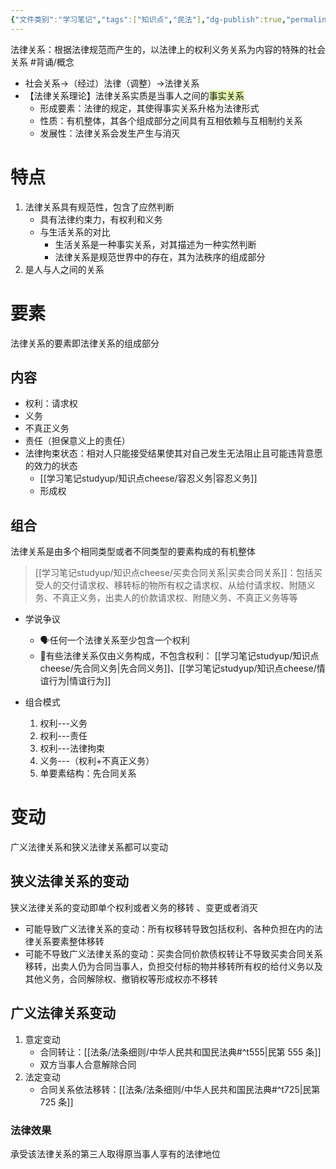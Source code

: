 ```yaml
---
{"文件类别":"学习笔记","tags":["知识点","民法"],"dg-publish":true,"permalink":"/学习笔记studyup/知识点cheese/法律关系/","dgPassFrontmatter":true,"created":"2024-07-06T10:28:13.804+08:00","updated":"2024-10-26T13:03:40.463+08:00"}
---
```


法律关系：根据法律规范而产生的，以法律上的权利义务关系为内容的特殊的社会关系 #背诵/概念 
- 社会关系→（经过）法律（调整）→法律关系
- 【法律关系理论】法律关系实质是当事人之间的<span style="background:rgba(205, 244, 105, 0.55)">事实关系</span>
	- 形成要素：法律的规定，其使得事实关系升格为法律形式
	- 性质：有机整体，其各个组成部分之间具有互相依赖与互相制约关系
	- 发展性：法律关系会发生产生与消灭
# 特点
1. 法律关系具有规范性，包含了应然判断
	- 具有法律约束力，有权利和义务
	- 与生活关系的对比
		- 生活关系是一种事实关系，对其描述为一种实然判断
		- 法律关系是规范世界中的存在，其为法秩序的组成部分
2. 是人与人之间的关系
# 要素
法律关系的要素即法律关系的组成部分
## 内容
- 权利：请求权
- 义务
- 不真正义务
- 责任（担保意义上的责任）
- 法律拘束状态：相对人只能接受结果使其对自己发生无法阻止且可能违背意愿的效力的状态
	- [[学习笔记studyup/知识点cheese/容忍义务\|容忍义务]]
	- 形成权
## 组合
法律关系是由多个相同类型或者不同类型的要素构成的有机整体
> [[学习笔记studyup/知识点cheese/买卖合同关系\|买卖合同关系]]：包括买受人的交付请求权、移转标的物所有权之请求权、从给付请求权、附随义务、不真正义务，出卖人的价款请求权、附随义务、不真正义务等等

- 学说争议
	- 🗣️任何一个法律关系至少包含一个权利
	- 🐨有些法律关系仅由义务构成，不包含权利： [[学习笔记studyup/知识点cheese/先合同义务\|先合同义务]]、[[学习笔记studyup/知识点cheese/情谊行为\|情谊行为]]

- 组合模式
	1. 权利---义务
	2. 权利---责任
	3. 权利---法律拘束
	4. 义务---（权利+不真正义务）
	5. 单要素结构：先合同关系
# 变动
广义法律关系和狭义法律关系都可以变动
## 狭义法律关系的变动
狭义法律关系的变动即单个权利或者义务的移转 、变更或者消灭
- 可能导致广义法律关系的变动：所有权移转导致包括权利、各种负担在内的法律关系要素整体移转
- 可能不导致广义法律关系的变动：买卖合同价款债权转让不导致买卖合同关系移转，出卖人仍为合同当事人，负担交付标的物并移转所有权的给付义务以及其他义务，合同解除权、撤销权等形成权亦不移转
## 广义法律关系变动
1. 意定变动
	- 合同转让：[[法条/法条细则/中华人民共和国民法典#^t555\|民第 555 条]]
	- 双方当事人合意解除合同
2. 法定变动
	- 合同关系依法移转：[[法条/法条细则/中华人民共和国民法典#^t725\|民第 725 条]]
### 法律效果
承受该法律关系的第三人取得原当事人享有的法律地位